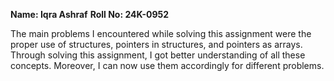**Name: Iqra Ashraf**
**Roll No: 24K-0952**

The main problems I encountered while solving this assignment were the proper use of structures, pointers in structures, and pointers as arrays. Through solving this assignment, I got better understanding of all these concepts. Moreover, I can now use them accordingly for different problems.
